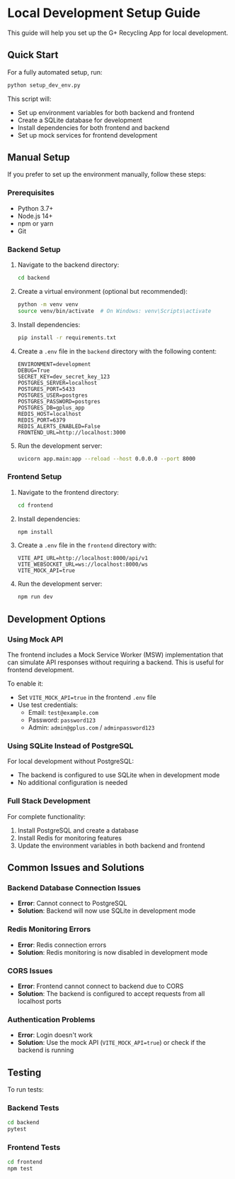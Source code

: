 # Local Development Setup Guide

This guide will help you set up the G+ Recycling App for local development.

## Quick Start

For a fully automated setup, run:

```bash
python setup_dev_env.py
```

This script will:
- Set up environment variables for both backend and frontend
- Create a SQLite database for development
- Install dependencies for both frontend and backend
- Set up mock services for frontend development

## Manual Setup

If you prefer to set up the environment manually, follow these steps:

### Prerequisites

- Python 3.7+
- Node.js 14+
- npm or yarn
- Git

### Backend Setup

1. Navigate to the backend directory:
   ```bash
   cd backend
   ```

2. Create a virtual environment (optional but recommended):
   ```bash
   python -m venv venv
   source venv/bin/activate  # On Windows: venv\Scripts\activate
   ```

3. Install dependencies:
   ```bash
   pip install -r requirements.txt
   ```

4. Create a `.env` file in the `backend` directory with the following content:
   ```
   ENVIRONMENT=development
   DEBUG=True
   SECRET_KEY=dev_secret_key_123
   POSTGRES_SERVER=localhost
   POSTGRES_PORT=5433
   POSTGRES_USER=postgres
   POSTGRES_PASSWORD=postgres
   POSTGRES_DB=gplus_app
   REDIS_HOST=localhost
   REDIS_PORT=6379
   REDIS_ALERTS_ENABLED=False
   FRONTEND_URL=http://localhost:3000
   ```

5. Run the development server:
   ```bash
   uvicorn app.main:app --reload --host 0.0.0.0 --port 8000
   ```

### Frontend Setup

1. Navigate to the frontend directory:
   ```bash
   cd frontend
   ```

2. Install dependencies:
   ```bash
   npm install
   ```

3. Create a `.env` file in the `frontend` directory with:
   ```
   VITE_API_URL=http://localhost:8000/api/v1
   VITE_WEBSOCKET_URL=ws://localhost:8000/ws
   VITE_MOCK_API=true
   ```

4. Run the development server:
   ```bash
   npm run dev
   ```

## Development Options

### Using Mock API

The frontend includes a Mock Service Worker (MSW) implementation that can simulate API responses without requiring a backend. This is useful for frontend development.

To enable it:
- Set `VITE_MOCK_API=true` in the frontend `.env` file
- Use test credentials:
  - Email: `test@example.com`
  - Password: `password123`
  - Admin: `admin@gplus.com` / `adminpassword123`

### Using SQLite Instead of PostgreSQL

For local development without PostgreSQL:
- The backend is configured to use SQLite when in development mode
- No additional configuration is needed

### Full Stack Development

For complete functionality:
1. Install PostgreSQL and create a database
2. Install Redis for monitoring features
3. Update the environment variables in both backend and frontend

## Common Issues and Solutions

### Backend Database Connection Issues
- **Error**: Cannot connect to PostgreSQL
- **Solution**: Backend will now use SQLite in development mode

### Redis Monitoring Errors
- **Error**: Redis connection errors
- **Solution**: Redis monitoring is now disabled in development mode

### CORS Issues
- **Error**: Frontend cannot connect to backend due to CORS
- **Solution**: The backend is configured to accept requests from all localhost ports

### Authentication Problems
- **Error**: Login doesn't work
- **Solution**: Use the mock API (`VITE_MOCK_API=true`) or check if the backend is running

## Testing

To run tests:

### Backend Tests
```bash
cd backend
pytest
```

### Frontend Tests
```bash
cd frontend
npm test
```
